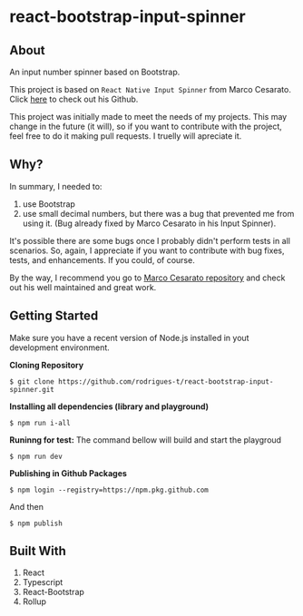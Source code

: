 # react-bootstrap-input-spinner

## About
An input number spinner based on Bootstrap. 

This project is based on `React Native Input Spinner` from Marco Cesarato. Click [here](https://github.com/marcocesarato/react-native-input-spinner) to check out his Github. 

This project was initially made to meet the needs of my projects. This may change in the future (it will), so if you want to contribute with the project, feel free to do it making pull requests. I truelly will apreciate it.

## Why?
In summary, I needed to:  
1. use Bootstrap 
2. use small decimal numbers, but there was a bug that prevented me from using it. (Bug already fixed by Marco Cesarato in his Input Spinner). 

It's possible there are some bugs once I probably didn't perform tests in all scenarios. So, again, I appreciate if you want to contribute with bug fixes, tests, and enhancements. If you could, of course.  

By the way, I recommend you go to [Marco Cesarato repository](https://github.com/marcocesarato/react-native-input-spinner) and check out his well maintained and great work. 

## Getting Started
Make sure you have a recent version of Node.js installed in yout development environment.

**Cloning Repository**
```
$ git clone https://github.com/rodrigues-t/react-bootstrap-input-spinner.git
```

**Installing all dependencies (library and playground)**
```
$ npm run i-all
```

**Runinng for test:**
The command bellow will build and start the playgroud  
```
$ npm run dev
```

**Publishing in Github Packages**
```
$ npm login --registry=https://npm.pkg.github.com
```
And then
```
$ npm publish
```


## Built With

1. React
2. Typescript
3. React-Bootstrap
4. Rollup